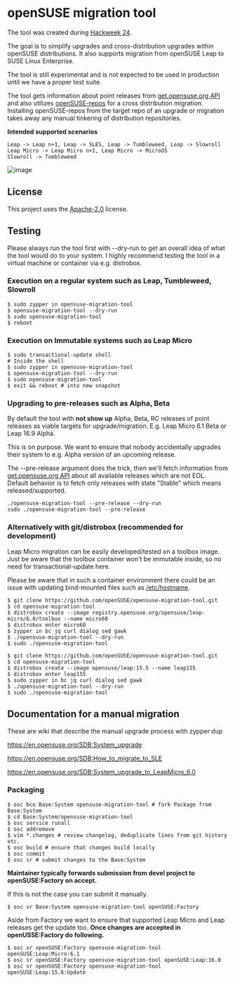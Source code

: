 # openSUSE migration tool

The tool was created during [Hackweek 24](https://hackweek.opensuse.org/24/projects/new-migration-tool-for-leap).

The goal is to simplify upgrades and cross-distribution upgrades within openSUSE distributions.
It also supports migration from openSUSE Leap to SUSE Linux Enterprise.

The tool is still experimental and is not expected to be used in production until we have a proper test suite.

The tool gets information about point releases from [get.opensuse.org API](https://get.opensuse.org/api/v0/distributions.json) 
and also utilizes [openSUSE-repos](https://github.com/openSUSE/openSUSE-repos) for a cross distribution migration.
Installing openSUSE-repos from the target repo of an upgrade or migration takes away any manual tinkering of distribution repositories.

**Intended supported scenarios**
```
Leap -> Leap n+1, Leap -> SLES, Leap -> Tumbleweed, Leap -> Slowroll
Leap Micro -> Leap Micro n+1, Leap Micro -> MicroOS
Slowroll -> Tumbleweed
```

![image](https://github.com/user-attachments/assets/6c50e5f9-630b-4ead-a182-5e940376f2bf)


## License
This project uses the [Apache-2.0](http://www.apache.org/licenses/LICENSE-2.0) license.

## Testing

Please always run the tool first with --dry-run to get an overall idea of what the tool would do to your system.
I highly recommend testing the tool in a virtual machine or container via e.g. distrobox.

### Execution on a regular system such as Leap, Tumbleweed, Slowroll

```
$ sudo zypper in opensuse-migration-tool
$ opensuse-migration-tool --dry-run
$ sudo opensuse-migration-tool
$ reboot
```

### Execution on Immutable systems such as Leap Micro

```
$ sudo transactional-update shell
# Inside the shell
$ sudo zypper in opensuse-migration-tool
$ opensuse-migration-tool --dry-run
$ sudo opensuse-migration-tool
$ exit && reboot # into new snapshot
```

### Upgrading to pre-releases such as Alpha, Beta

By default the tool with **not show up** Alpha, Beta, RC releases of point releases as viable targets for upgrade/migration.
E.g. Leap Micro 6.1 Beta or Leap 16.9 Alpha.

This is on purpose. We want to ensure that nobody accidentally upgrades their system to e.g. Alpha version of an upcoming release.

The --pre-release argument does the trick, then we'll fetch information from [get.opensuse.org API](https://get.opensuse.org/api/v0/distributions.json) about all available releases which are not EOL.
Default behavior is to fetch only releases with state "Stable" which means released/supported.


```
./opensuse-migration-tool --pre-release --dry-run
sudo ./opensuse-migration-tool --pre-release

```

### Alternatively with git/distrobox (recommended for development)

Leap Micro migration can be easily developed/tested on a toolbox image. 
Just be aware that the toolbox container won't be immutable inside, so no need for transactional-update here.

Please be aware that in such a container environment there could be an issue with updating bind-mounted files such as [/etc/hostname](https://bugzilla.opensuse.org/show_bug.cgi?id=1233982).
```
$ git clone https://github.com/openSUSE/opensuse-migration-tool.git
$ cd opensuse-migration-tool
$ distrobox create --image registry.opensuse.org/opensuse/leap-micro/6.0/toolbox --name micro60
$ distrobox enter micro60
$ zypper in bc jq curl dialog sed gawk
$ ./opensuse-migration-tool --dry-run
$ sudo ./opensuse-migration-tool
```

```
$ git clone https://github.com/openSUSE/opensuse-migration-tool.git
$ cd opensuse-migration-tool
$ distrobox create --image opensuse/leap:15.5 --name leap155
$ distrobox enter leap155
$ sudo zypper in bc jq curl dialog sed gawk
$ ./opensuse-migration-tool --dry-run
$ sudo ./opensuse-migration-tool
```

## Documentation for a manual migration

These are wiki that describe the manual upgrade process with zypper dup

https://en.opensuse.org/SDB:System_upgrade

https://en.opensuse.org/SDB:How_to_migrate_to_SLE

https://en.opensuse.org/SDB:System_upgrade_to_LeapMicro_6.0

### Packaging
```
$ osc bco Base:System opensuse-migration-tool # fork Package from Base:System
$ cd Base:System/opensuse-migration-tool
$ osc service runall
$ osc addremove
$ vim *.changes # review changelog, deduplicate lines from git history etc.
$ osc build # ensure that changes build locally
$ osc commit
$ osc sr # submit changes to the Base:System
```
**Maintainer typically forwards submission from devel project to openSUSE:Factory on accept.**

If this is not the case you can submit it manually.

```
$ osc sr Base:System opensuse-migration-tool openSUSE:Factory
```

Aside from Factory we want to ensure that supported Leap Micro and Leap releases get the update too.
**Once changes are accepted in openUSSE:Factory do following.**

```
$ osc sr openSUSE:Factory opensuse-migration-tool openSUSE:Leap:Micro:6.1
$ osc sr openSUSE:Factory opensuse-migration-tool openSUSE:Leap:16.0
$ osc sr openSUSE:Factory opensuse-migration-tool openSUSE:Leap:15.6:Update
```

